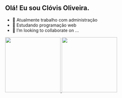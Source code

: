 ## Olá! Eu sou Clóvis Oliveira. 

- 🔭 Atualmente trabalho com administração
- 🌱 Estudando programação web
- 👯 I’m looking to collaborate on ...
  
<div>
<a href="https://github.com/clovis2021">
<img loading="lazy" height="180em" src="https://github-readme-stats.vercel.app/api/top-langs/?username=clovis2021&layout=compact&langs_count=7&theme=dracula"/>
<img loading="lazy" height="180em" src="https://github-readme-stats.vercel.app/api?username=clovis2021&show_icons=true&theme=dracula&include_all_commits=true&count_private=true"/>
</div>
